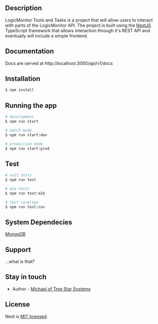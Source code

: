## Description
LogicMonitor Tools and Tasks is a project that will allow users to interact with parts of the LogicMonitor API. The project is built using the [NestJS](https://github.com/nestjs/nest) TypeScript framework that allows interaction through it's REST API and eventually will include a simple frontend.

## Documentation
Docs are served at http://localhost:3000/api/v1/docs

## Installation

```bash
$ npm install
```

## Running the app

```bash
# development
$ npm run start

# watch mode
$ npm run start:dev

# production mode
$ npm run start:prod
```

## Test

```bash
# unit tests
$ npm run test

# e2e tests
$ npm run test:e2e

# test coverage
$ npm run test:cov
```

## System Dependecies

[MongoDB](https://docs.mongodb.com/manual/installation/)

## Support

...what is that?

## Stay in touch

- Author - [Michael of Tree Star Systems](mailto:aoe4eva@gmail.com)

## License

Nest is [MIT licensed](LICENSE).
